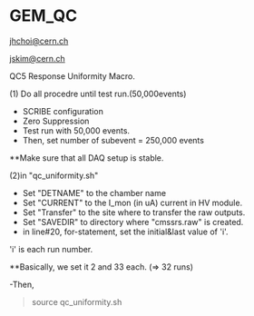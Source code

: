 # GEM_QC

jhchoi@cern.ch

jskim@cern.ch


QC5 Response Uniformity Macro.

(1) Do all procedre until test run.(50,000events)

- SCRIBE configuration
- Zero Suppression
- Test run with 50,000 events.
- Then, set number of subevent = 250,000 events


**Make sure that all DAQ setup is stable.



(2)in "qc_uniformity.sh"
- Set "DETNAME" to the chamber name
- Set "CURRENT" to the I_mon (in uA) current in HV module.
- Set "Transfer" to the site where to transfer the raw outputs.
- Set "SAVEDIR" to directory where "cmssrs.raw" is created.
- in line#20, for-statement, set the initial&last value of 'i'. 

'i' is each run number.

**Basically, we set it 2 and 33 each. (=> 32 runs)



-Then,
> source qc_uniformity.sh











